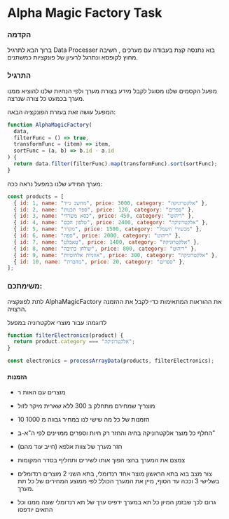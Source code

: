 # Alpha Magic Factory Task

### הקדמה

ברוך הבא לתרגיל Data Processer בוא נתנסה קצת בעבודה עם מערכים , חשיבה מחוץ לקופסא ונתרגל לרעיון של פונקציות כמשתנים.

### התרגיל

מפעל הקסמים שלנו מסוגל לקבל מידע בצורת מערך ולפי הנחיות שלנו להוציא ממנו מערך בכמעט כל צורה שנרצה.

המפעל עושה זאת בעזרת הפונקציה הבאה:

```js
function AlphaMagicFactory(
  data,
  filterFunc = () => true,
  transformFunc = (item) => item,
  sortFunc = (a, b) => b.id - a.id
) {
  return data.filter(filterFunc).map(transformFunc).sort(sortFunc);
}
```

מערך המידע שלנו במפעל נראה ככה:

```js
const products = [
  { id: 1, name: "מחשב נייד", price: 3000, category: "אלקטרוניקה" },
  { id: 2, name: "ספר תכנות", price: 120, category: "ספרים" },
  { id: 3, name: "כסא משרדי", price: 450, category: "ריהוט" },
  { id: 4, name: "טלפון חכם", price: 2400, category: "אלקטרוניקה" },
  { id: 5, name: "מקרר", price: 1500, category: "מכשירי חשמל" },
  { id: 6, name: "ספה", price: 2000, category: "ריהוט" },
  { id: 7, name: "טאבלט", price: 1400, category: "אלקטרוניקה" },
  { id: 8, name: "שולחן כתיבה", price: 800, category: "ריהוט" },
  { id: 9, name: "אוזניות אלחוטיות", price: 300, category: "אלקטרוניקה" },
  { id: 10, name: "מחברת", price: 20, category: "ספרים" },
];
```

### משימתכם:

לתת לפונקציה AlphaMagicFactory את ההוראות המתאימות כדי לקבל את ההזמנה הרצויה.

לדוגמה:
עבור מוצרי אלקטרוניה במפעל

```js
function filterElectronics(product) {
  return product.category === "אלקטרוניקה";
}

const electronics = processArrayData(products, filterElectronics);
```

#### הזמנות

- מוצרים עם האות ר

- מוצריך שמחירם מתחלק ב 300 ללא שארית מיקר לזול

- 10 הזמנות של כל מה שישי לנו במחיר גבווה מ 1000

- החלף כל מוצר אלקטרוניקה בחיה והחזר רק חיות וספרים ממויינים לפי ה"א-ב"

- חזר מערך של צוות אלפא (חייב עוד מהם)

- צמצם את המערך בחצי הפוך אותו לשירים ותחליף בסדר המקומות

- צור מצב בוא בתא הראשון מוצר אחד רנדומלי, בתא השני 2 מוצרים רנדומלים בשלישי 3 וככה עד הסוף, מיין את המערך הכולל לפי ממוצע המחירים של כל תת מערך.

- גרום לכך שבזמן המיון כל תא במערך ידפיס ערך של תא רנדומלי שונה ממנו וכל התאים יודפסו
